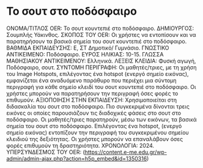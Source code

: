 # Το σουτ στο ποδόσφαιρο
ΟΝΟΜΑ/ΤΙΤΛΟΣ OER: Το σουτ κουντεπιέ στο ποδόσφαιρο.
ΔΗΜΙΟΥΡΓΟΣ: Σουμπλής Υάκινθος.
ΣΚΟΠΟΣ ΤΟΥ OER: Οι χρήστες να εντοπίσουν και να παρατηρήσουν τα βασικά σημεία του σουτ κουντεπιέ στο ποδόσφαιρο. 
ΒΑΘΜΙΔΑ ΕΚΠΑΙΔΕΥΣΗΣ: Ε, ΣΤ Δημοτικό/ Γυμνάσιο. 
ΓΝΩΣΤΙΚΟ ΑΝΤΙΚΕΙΜΕΝΟ: Ποδόσφαιρο.
ΕΥΡΟΣ ΗΛΙΚΙΑΣ: 10-15. 
ΓΛΩΣΣΑ ΜΑΘΗΣΙΑΚΟΥ ΑΝΤΙΚΕΙΜΕΝΟΥ: Ελληνικά. 
ΛΕΞΕΙΣ ΚΛΕΙΔΙΑ: Φυσκή αγωγή, Ποδόσφαιρο, σουτ.
ΣΥΝΤΟΜΗ ΠΕΡΙΓΡΑΦΗ: Οι μαθητές/τριες, με τη χρήση του Image Hotspots, επιλέγοντας ένα hotspot (ενεργό σημείο εικόνας), εμφανίζεται ένα αναδυόμενο παράθυρο που περιέχει μια σύντομη περιγραφή για κάθε σημείο κλειδί του σουτ κουντεπιέ στο ποδόσφαιρο. Οι χρήστες μπορούν να παρατηρήσουν την περιγραφή όσες φορές το επιθυμούν.
ΑΞΙΟΠΟΙΗΣΗ ΣΤΗΝ ΕΚΠΑΙΔΕΥΣΗ: Χρησιμοποιείται στη διδασκαλία του σουτ στο ποδόσφαιρο. Πιο συγκεκριμένα δίνονται τρεις εικόνες οι οποίες παρουσιάζουν τις διαδοχικές φάσεις στο σουτ στο ποδόσφαιρο. Οι μαθητές/τριες παρατηρούν, μέσω των εικόνων, τα βασικά σημεία του σουτ στο ποδόσφαιρο. Επιλέγοντας ένα hotspot, (ενεργό σημείο εικόνας) εντοπίζουν την περιγραφή του συγκεκριμένου σημείου κλειδιού της δεξιότητας. Οι χρήστες  μπορούν να επαναλάβουν όσες φορές επιθυμούν τη δραστηριότητα.
ΧΡΟΝΟΛΟΓΙΑ: 2024. 
ΥΠΕΡΣΥΝΔΕΣΜΟΣ ΤΟΥ OER: (https://content.e-me.edu.gr/wp-admin/admin-ajax.php?action=h5p_embed&id=1350316)
